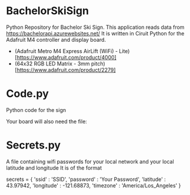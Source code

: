 # BachelorSkiSign
Python Repository for Bachelor Ski Sign. This application reads data from https://bachelorapi.azurewebsites.net/ 
It is written in Ciruit Python for the Adafruit M4 controller and display board. 
- (Adafruit Metro M4 Express AirLift (WiFi) - Lite)[https://www.adafruit.com/product/4000]   
- (64x32 RGB LED Matrix - 3mm pitch)[https://www.adafruit.com/product/2279]   



# Code.py
Python code for the sign

Your board will also need the file:
# Secrets.py
A file containing wifi passwords for your local network and your local latitude and longitude
It is of the format

secrets = {
    'ssid'      : 'SSID',
    'password'  : 'Your Password',
    'latitude'  : 43.97942,
    'longitude' : -121.68873,
    'timezone'  : 'America/Los_Angeles'
}
